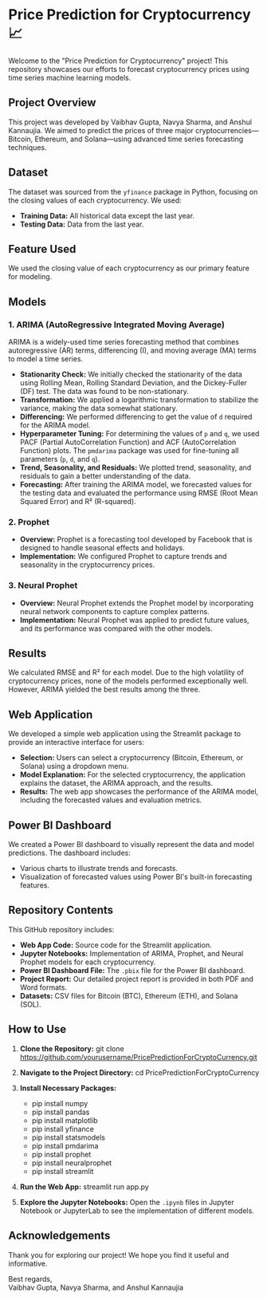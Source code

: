# Price Prediction for Cryptocurrency 📈

Welcome to the "Price Prediction for Cryptocurrency" project! This repository showcases our efforts to forecast cryptocurrency prices using time series machine learning models.

## Project Overview

This project was developed by Vaibhav Gupta, Navya Sharma, and Anshul Kannaujia. We aimed to predict the prices of three major cryptocurrencies—Bitcoin, Ethereum, and Solana—using advanced time series forecasting techniques.

## Dataset

The dataset was sourced from the `yfinance` package in Python, focusing on the closing values of each cryptocurrency. We used:

- **Training Data:** All historical data except the last year.
- **Testing Data:** Data from the last year.

## Feature Used

We used the closing value of each cryptocurrency as our primary feature for modeling.

## Models

### 1. ARIMA (AutoRegressive Integrated Moving Average)

ARIMA is a widely-used time series forecasting method that combines autoregressive (AR) terms, differencing (I), and moving average (MA) terms to model a time series.

- **Stationarity Check:** We initially checked the stationarity of the data using Rolling Mean, Rolling Standard Deviation, and the Dickey-Fuller (DF) test. The data was found to be non-stationary.
- **Transformation:** We applied a logarithmic transformation to stabilize the variance, making the data somewhat stationary.
- **Differencing:** We performed differencing to get the value of `d` required for the ARIMA model.
- **Hyperparameter Tuning:** For determining the values of `p` and `q`, we used PACF (Partial AutoCorrelation Function) and ACF (AutoCorrelation Function) plots. The `pmdarima` package was used for fine-tuning all parameters (`p`, `d`, and `q`).
- **Trend, Seasonality, and Residuals:** We plotted trend, seasonality, and residuals to gain a better understanding of the data.
- **Forecasting:** After training the ARIMA model, we forecasted values for the testing data and evaluated the performance using RMSE (Root Mean Squared Error) and R² (R-squared).

### 2. Prophet

- **Overview:** Prophet is a forecasting tool developed by Facebook that is designed to handle seasonal effects and holidays.
- **Implementation:** We configured Prophet to capture trends and seasonality in the cryptocurrency prices.

### 3. Neural Prophet

- **Overview:** Neural Prophet extends the Prophet model by incorporating neural network components to capture complex patterns.
- **Implementation:** Neural Prophet was applied to predict future values, and its performance was compared with the other models.

## Results

We calculated RMSE and R² for each model. Due to the high volatility of cryptocurrency prices, none of the models performed exceptionally well. However, ARIMA yielded the best results among the three.

## Web Application

We developed a simple web application using the Streamlit package to provide an interactive interface for users:

- **Selection:** Users can select a cryptocurrency (Bitcoin, Ethereum, or Solana) using a dropdown menu.
- **Model Explanation:** For the selected cryptocurrency, the application explains the dataset, the ARIMA approach, and the results.
- **Results:** The web app showcases the performance of the ARIMA model, including the forecasted values and evaluation metrics.

## Power BI Dashboard

We created a Power BI dashboard to visually represent the data and model predictions. The dashboard includes:

- Various charts to illustrate trends and forecasts.
- Visualization of forecasted values using Power BI's built-in forecasting features.

## Repository Contents

This GitHub repository includes:

- **Web App Code:** Source code for the Streamlit application.
- **Jupyter Notebooks:** Implementation of ARIMA, Prophet, and Neural Prophet models for each cryptocurrency.
- **Power BI Dashboard File:** The `.pbix` file for the Power BI dashboard.
- **Project Report:** Our detailed project report is provided in both PDF and Word formats.
- **Datasets:** CSV files for Bitcoin (BTC), Ethereum (ETH), and Solana (SOL).

## How to Use

1. **Clone the Repository:**
    git clone https://github.com/yourusername/PricePredictionForCryptoCurrency.git

2. **Navigate to the Project Directory:**
    cd PricePredictionForCryptoCurrency

3. **Install Necessary Packages:**
    - pip install numpy
    - pip install pandas
    - pip install matplotlib
    - pip install yfinance
    - pip install statsmodels
    - pip install pmdarima
    - pip install prophet
    - pip install neuralprophet
    - pip install streamlit

4. **Run the Web App:**
    streamlit run app.py

5. **Explore the Jupyter Notebooks:**
   Open the `.ipynb` files in Jupyter Notebook or JupyterLab to see the implementation of different models.

## Acknowledgements
Thank you for exploring our project! We hope you find it useful and informative.

Best regards,  
Vaibhav Gupta, Navya Sharma, and Anshul Kannaujia